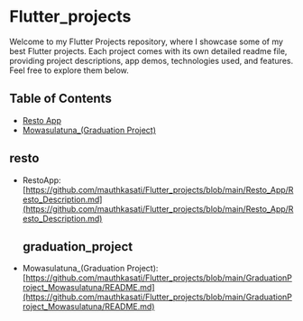 # Flutter_projects

Welcome to my Flutter Projects repository, where I showcase some of my best Flutter projects. Each project comes with its own detailed readme file, providing project descriptions, app demos, technologies used, and features. Feel free to explore them below.



## Table of Contents
- [Resto App](#resto)
- [Mowasulatuna_(Graduation Project)](#graduation_project)


## resto
- RestoApp: [https://github.com/mauthkasati/Flutter_projects/blob/main/Resto_App/Resto_Description.md](https://github.com/mauthkasati/Flutter_projects/blob/main/Resto_App/Resto_Description.md)

  ## graduation_project
- Mowasulatuna_(Graduation Project): [https://github.com/mauthkasati/Flutter_projects/blob/main/GraduationProject_Mowasulatuna/README.md](https://github.com/mauthkasati/Flutter_projects/blob/main/GraduationProject_Mowasulatuna/README.md)
